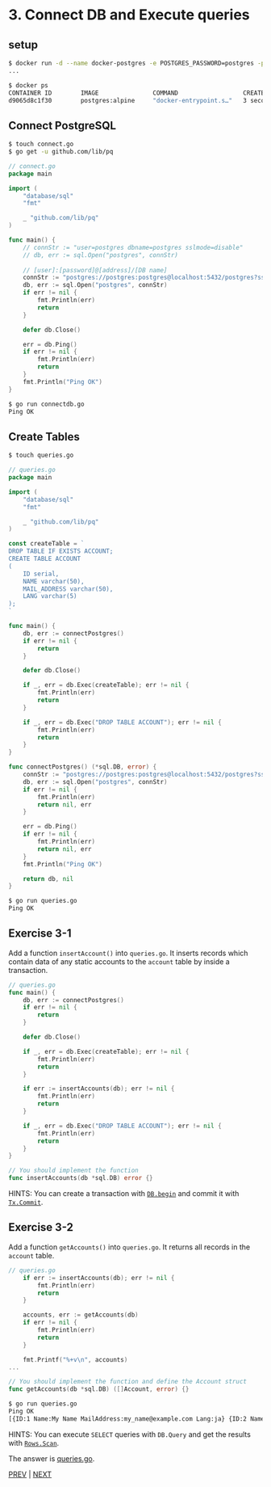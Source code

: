 # 3. Connect DB and Execute queries

## setup

```sh
$ docker run -d --name docker-postgres -e POSTGRES_PASSWORD=postgres -p 5432:5432 postgres:alpine
...

$ docker ps
CONTAINER ID        IMAGE               COMMAND                  CREATED             STATUS              PORTS                    NAMES
d9065d8c1f30        postgres:alpine     "docker-entrypoint.s…"   3 seconds ago       Up 4 seconds        0.0.0.0:5432->5432/tcp   docker-postgres
```

## Connect PostgreSQL

```sh
$ touch connect.go
$ go get -u github.com/lib/pq
```

```go
// connect.go
package main

import (
	"database/sql"
	"fmt"

	_ "github.com/lib/pq"
)

func main() {
	// connStr := "user=postgres dbname=postgres sslmode=disable"
	// db, err := sql.Open("postgres", connStr)
	
	// [user]:[password]@[address]/[DB name]
	connStr := "postgres://postgres:postgres@localhost:5432/postgres?sslmode=disable"
	db, err := sql.Open("postgres", connStr)
	if err != nil {
		fmt.Println(err)
		return
	}

	defer db.Close()

	err = db.Ping()
	if err != nil {
		fmt.Println(err)
		return
	}
	fmt.Println("Ping OK")
}
```

```sh
$ go run connectdb.go
Ping OK
```

## Create Tables

```sh
$ touch queries.go
```

```go
// queries.go
package main

import (
	"database/sql"
	"fmt"

	_ "github.com/lib/pq"
)

const createTable = `
DROP TABLE IF EXISTS ACCOUNT;
CREATE TABLE ACCOUNT
(
	ID serial,
	NAME varchar(50),
	MAIL_ADDRESS varchar(50),
	LANG varchar(5)
);
`

func main() {
	db, err := connectPostgres()
	if err != nil {
		return
	}

	defer db.Close()

	if _, err = db.Exec(createTable); err != nil {
		fmt.Println(err)
		return
	}

	if _, err = db.Exec("DROP TABLE ACCOUNT"); err != nil {
		fmt.Println(err)
		return
	}
}

func connectPostgres() (*sql.DB, error) {
	connStr := "postgres://postgres:postgres@localhost:5432/postgres?sslmode=disable"
	db, err := sql.Open("postgres", connStr)
	if err != nil {
		fmt.Println(err)
		return nil, err
	}

	err = db.Ping()
	if err != nil {
		fmt.Println(err)
		return nil, err
	}
	fmt.Println("Ping OK")

	return db, nil
}
```

```sh
$ go run queries.go
Ping OK
```

## Exercise 3-1

Add a function `insertAccount()` into `queries.go`. It inserts records which contain data of any static accounts to the `account` table by inside a transaction.

```go
// queries.go
func main() {
	db, err := connectPostgres()
	if err != nil {
		return
	}

	defer db.Close()

	if _, err = db.Exec(createTable); err != nil {
		fmt.Println(err)
		return
	}

	if err := insertAccounts(db); err != nil {
		fmt.Println(err)
		return
	}

	if _, err = db.Exec("DROP TABLE ACCOUNT"); err != nil {
		fmt.Println(err)
		return
	}
}

// You should implement the function
func insertAccounts(db *sql.DB) error {}
```

HINTS: You can create a transaction with [`DB.begin`](https://golang.org/pkg/database/sql/#DB.Begin) and commit it with [`Tx.Commit`](https://golang.org/pkg/database/sql/#Tx.Commit).

## Exercise 3-2

Add a function `getAccounts()` into `queries.go`. It returns all records in the `account` table.

```go
// queries.go
	if err := insertAccounts(db); err != nil {
		fmt.Println(err)
		return
	}

	accounts, err := getAccounts(db)
	if err != nil {
		fmt.Println(err)
		return
	}

	fmt.Printf("%+v\n", accounts)
...

// You should implement the function and define the Account struct
func getAccounts(db *sql.DB) ([]Account, error) {}
```

```sh
$ go run queries.go
Ping OK
[{ID:1 Name:My Name MailAddress:my_name@example.com Lang:ja} {ID:2 Name:Your Name MailAddress:your_name@example.com Lang:en}]
```

HINTS: You can execute `SELECT` queries with `DB.Query` and get the results with [`Rows.Scan`](https://golang.org/pkg/database/sql/#Row.Scan).

The answer is [queries.go](main/queries.go).

[PREV](../02) | [NEXT](../04)
